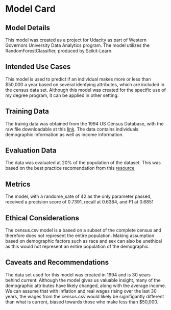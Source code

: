 # Model Card

## Model Details

This model was created as a project for Udacity as part of Western Governors University
Data Analytics program. The model utilizes the RandomForestClassifier, produced by Scikit-Learn.

## Intended Use Cases

This model is used to predict if an individual makes more or less than $50,000 a year based on several idenfying attributes, which are included in the census data set. Although this model was created for the specific use of my degree program, it can be applied in other setting.

## Training Data

The trainig data was obtained from the 1994 US Census Database, with the raw file downloadable at this [link](https://archive.ics.uci.edu/dataset/20/census+income). The data contains individuals demographic information as well as income information.

## Evaluation Data

The data was evaluated at 20% of the population of the dataset. This was based on the best practice recomendation from this [resource](https://medium.com/@aaryanohekar277/what-happens-if-we-do-not-mention-test-size-in-the-train-test-split-b0043b16db27)

## Metrics

The model, with a randome_sate of 42 as the only parameter passed, received a precision score of 0.7391, recall at 0.6384, and F1 at 0.6851

## Ethical Considerations

The census.csv model is a based on a subset of the complete census and therefore does not represent the entire population. Making assumption based on demographic factors such as race and sex can also be unethical as this would not represent an entire population of the demographic.

## Caveats and Recommendations

The data set used for this model was created in 1994 and is 30 years behind current. Although the model gives us valuable insight, many of the demographic attributes have likely changed, along with the average income. We can assume that with inflation and real wages rising over the last 30 years, the wages from the census.csv would likely be signifigantly different than what is current, biased towards those who make less than $50,000.
